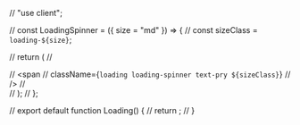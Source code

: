 // "use client";

// const LoadingSpinner = ({ size = "md" }) => {
// const sizeClass = `loading-${size}`;

// return (
// <div className='fixed inset-0 flex flex-col items-center justify-center bg-black/30 bg-opacity-80 z-50'>
// <span
// className={`loading loading-spinner text-pry ${sizeClass}`}
// />
// </div>
// );
// };

// export default function Loading() {
// return <LoadingSpinner />;
// }
